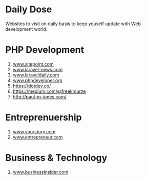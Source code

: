 # Daily Dose
Websites to visit on daily basis to keep youself update with Web development world.

# PHP Development
1) www.sitepoint.com <br />
2) www.laravel-news.com <br />
3) www.laraveldaily.com <br />
4) www.phpdeveloper.org <br />
5) https://dotdev.co/ <br />
6) https://medium.com/@freekmurze <br />
7) http://paul-m-jones.com/ <br />


# Entreprenuership
1) www.yourstory.com <br />
2) www.entrepreneur.com  <br />

# Business & Technology
1) www.businessinsider.com <br />
